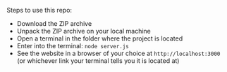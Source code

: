 Steps to use this repo:
- Download the ZIP archive
- Unpack the ZIP archive on your local machine
- Open a terminal in the folder where the project is located
- Enter into the terminal: `node server.js`
- See the website in a browser of your choice at `http://localhost:3000` (or whichever link your terminal tells you it is located at)
